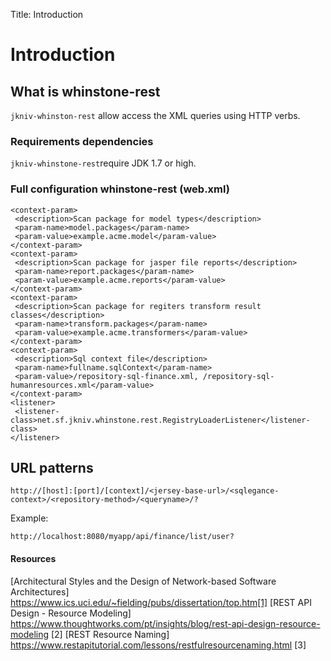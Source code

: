 Title: Introduction

# Introduction

## What is whinstone-rest


`jkniv-whinston-rest` allow access the XML queries using HTTP verbs.


### Requirements dependencies

`jkniv-whinstone-rest`require JDK 1.7 or high.

### Full configuration whinstone-rest (web.xml)

    <context-param>
     <description>Scan package for model types</description>
     <param-name>model.packages</param-name>
     <param-value>example.acme.model</param-value>
    </context-param>
    <context-param>
     <description>Scan package for jasper file reports</description>
     <param-name>report.packages</param-name>
     <param-value>example.acme.reports</param-value>
    </context-param>
    <context-param>
     <description>Scan package for regiters transform result classes</description>
     <param-name>transform.packages</param-name>
     <param-value>example.acme.transformers</param-value>
    </context-param>
    <context-param>
     <description>Sql context file</description>
     <param-name>fullname.sqlContext</param-name>
     <param-value>/repository-sql-finance.xml, /repository-sql-humanresources.xml</param-value>
    </context-param>
    <listener>
     <listener-class>net.sf.jkniv.whinstone.rest.RegistryLoaderListener</listener-class>
    </listener>
 


## URL patterns

    http://[host]:[port]/[context]/<jersey-base-url>/<sqlegance-context>/<repository-method>/<queryname>/?

Example:

    http://localhost:8080/myapp/api/finance/list/user?




#### Resources

[Architectural Styles and the Design of Network-based Software Architectures] https://www.ics.uci.edu/~fielding/pubs/dissertation/top.htm[1]
[REST API Design - Resource Modeling] https://www.thoughtworks.com/pt/insights/blog/rest-api-design-resource-modeling [2]
[REST Resource Naming] https://www.restapitutorial.com/lessons/restfulresourcenaming.html [3]
